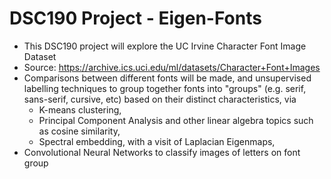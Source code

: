 # DSC190 Project - Eigen-Fonts

* This DSC190 project will explore the UC Irvine Character Font Image Dataset
* Source: https://archive.ics.uci.edu/ml/datasets/Character+Font+Images
* Comparisons between different fonts will be made, and unsupervised labelling techniques to group together fonts into "groups" (e.g. serif, sans-serif, cursive, etc) based on their distinct characteristics, via
  * K-means clustering, 
  * Principal Component Analysis and other linear algebra topics such as cosine similarity,
  * Spectral embedding, with a visit of Laplacian Eigenmaps,
* Convolutional Neural Networks to classify images of letters on font group

